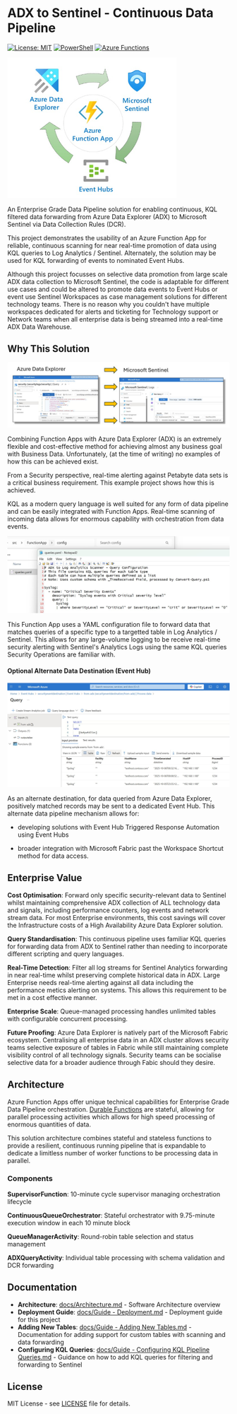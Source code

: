 # ADX to Sentinel - Continuous Data Pipeline

[![License: MIT](https://img.shields.io/badge/License-MIT-yellow.svg)](https://opensource.org/licenses/MIT) [![PowerShell](https://img.shields.io/badge/PowerShell-7.x-blue.svg)](https://github.com/PowerShell/PowerShell) [![Azure Functions](https://img.shields.io/badge/Azure%20Functions-v4-green.svg)](https://docs.microsoft.com/en-us/azure/azure-functions/)

<img title="" src="./docs/img/Data-Pipeline.jpg" alt="" width="384" data-align="center">

An Enterprise Grade Data Pipeline solution for enabling continuous, KQL filtered data forwarding from Azure Data Explorer (ADX) to Microsoft Sentinel via Data Collection Rules (DCR).  

This project demonstrates the usability of an Azure Function App for reliable, continuous scanning for near real-time promotion of data using KQL queries to Log Analytics / Sentinel.  Alternately, the solution may be used for KQL forwarding of events to nominated Event Hubs.

Although this project focusses on selective data promotion from large scale ADX data collection to Microsoft Sentinel, the code is adaptable for different use cases and could be altered to promote data events to Event Hubs or event use Sentinel Workspaces as case management solutions for different technology teams.  There is no reason why you couldn't have multiple workspaces dedicated for alerts and ticketing for Technology support or Network teams when all enterprise data is being streamed into a real-time ADX Data Warehouse.

## Why This Solution

![](./docs/img/ADX%20to%20Sentinel.jpg)

Combining Function Apps with Azure Data Explorer (ADX) is an extremely flexible and cost-effective method for achieving almost any business goal with Business Data.  Unfortunately, (at the time of writing) no examples of how this can be achieved exist. 

From a Security perspective, real-time alerting against Petabyte data sets is a critical business requirement. This example project shows how this is achieved.

KQL as a modern query language is well suited for any form of data pipeline and can be easily integrated with Function Apps.  Real-time scanning of incoming data allows for enormous capability with orchestration from data events.

![](./docs/img/Queries-YAML.jpg)

This Function App uses a YAML configuration file to forward data that matches queries of a specific type to a targetted table in Log Analytics / Sentinel.  This allows for any large-volume logging to be receive real-time security alerting with Sentinel's Analytics Logs using the same KQL queries Security Operations are familiar with.

#### Optional Alternate Data Destination (Event Hub)

<img title="" src="./docs/img/Event-Hub-Export.jpg" alt="" width="649" data-align="center">

As an alternate destination, for data queried from Azure Data Explorer, positively matched records may be sent to a dedicated Event Hub.  This alternate data pipeline mechanism allows for:

* developing solutions with Event Hub Triggered Response Automation using Event Hubs

* broader integration with Microsoft Fabric past the Workspace Shortcut method for data access.  

## Enterprise Value

**Cost Optimisation**: Forward only specific security-relevant data to Sentinel whilst maintaining comprehensive ADX collection of ALL technology data and signals, including performance counters, log events and network stream data.  For most Enterprise environments, this cost savings will cover the Infrastructure costs of a High Availability Azure Data Explorer solution.

**Query Standardisation**: This continuous pipeline uses familiar KQL queries for forwarding data from ADX to Sentinel rather than needing to incorporate different scripting and query languages.

**Real-Time Detection**: Filter all log streams for Sentinel Analytics forwarding in near real-time whilst preserving complete historical data in ADX.  Large Enterprise needs real-time alerting against all data including the performance metics alerting on systems.  This allows this requirement to be met in a cost effective manner.

**Enterprise Scale**: Queue-managed processing handles unlimited tables with configurable concurrent processing.

**Future Proofing**: Azure Data Explorer is natively part of the Microsoft Fabric ecosystem.  Centralising all enterprise data in an ADX cluster allows security teams selective exposure of tables in Fabric while still maintaining complete visibility  control of all technology signals.  Security teams can be socialise selective data for a broader audience through Fabic should they desire.

## Architecture

Azure Function Apps offer unique technical capabilities for Enterprise Grade Data Pipeline orchestration.  [Durable Functions](https://learn.microsoft.com/en-us/azure/azure-functions/durable/durable-functions-overview?tabs=in-process%2Cnodejs-v3%2Cv1-model&pivots=powershell) are stateful, allowing for parallel processing activities which allows for high speed processing of enormous quantities of data.

This solution architecture combines stateful and stateless functions to provide a resilient, continuous running pipeline that is expandable to dedicate a limitless number of worker functions to be processing data in parallel.

### Components

**SupervisorFunction**: 10-minute cycle supervisor managing orchestration lifecycle

**ContinuousQueueOrchestrator**: Stateful orchestrator with 9.75-minute execution window in each 10 minute block

**QueueManagerActivity**: Round-robin table selection and status management

**ADXQueryActivity**: Individual table processing with schema validation and DCR forwarding

## Documentation

- **Architecture**: [docs/Architecture.md](docs/Architecture.md) - Software Architecture overview
- **Deployment Guide**: [docs/Guide - Deployment.md](docs/Guide%20-%20Deployment.md) - Deployment guide for this project 
- **Adding New Tables**: [docs/Guide - Adding New Tables.md](docs/Guide%20-%20Adding%20New%20Tables.md) - Documentation for adding support for custom tables with scanning and data forwarding
- **Configuring KQL Queries**: [docs/Guide - Configuring KQL Pipeline Queries.md](docs/Guide%20-%20Configuring%20KQL%20Pipeline%20Queries.md) - Guidance on how to add KQL queries for filtering and forwarding to Sentinel

## License

MIT License - see [LICENSE](LICENSE) file for details.
